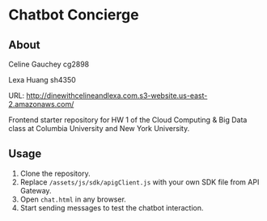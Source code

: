 # Chatbot Concierge #

## About ##

Celine Gauchey cg2898

Lexa Huang sh4350

URL: http://dinewithcelineandlexa.com.s3-website.us-east-2.amazonaws.com/

Frontend starter repository for HW 1 of the Cloud Computing & Big Data
class at Columbia University and New York University.

## Usage ##

1. Clone the repository.
2. Replace `/assets/js/sdk/apigClient.js` with your own SDK file from API
   Gateway.
3. Open `chat.html` in any browser.
4. Start sending messages to test the chatbot interaction.

